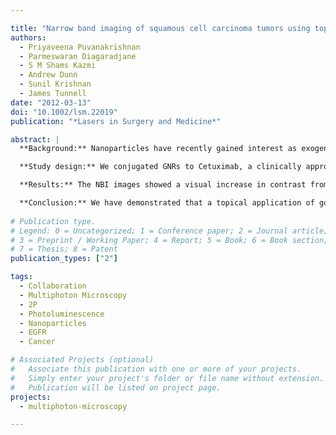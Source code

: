 ```yaml
---

title: "Narrow band imaging of squamous cell carcinoma tumors using topically delivered anti‐EGFR antibody conjugated gold nanorods"
authors:
  - Priyaveena Puvanakrishnan
  - Parmeswaran Diagaradjane
  - S M Shams Kazmi
  - Andrew Dunn
  - Sunil Krishnan
  - James Tunnell
date: "2012-03-13"
doi: "10.1002/lsm.22019"
publication: "*Lasers in Surgery and Medicine*"

abstract: |
  **Background:** Nanoparticles have recently gained interest as exogenous contrast agents in a variety of biomedical applications related to cancer detection and treatment. The objective of this study was to determine the potential of topically administered antibody conjugated gold nanorods (GNRs) for imaging squamous cell carcinomas (SCCs) of the skin using near-infrared narrowband imaging (NBI). Near-infrared (NIR) NBI images narrow wavelength bands to enhance contrast from plasmonic particles in a wide field portable and noncontact device that is clinically compatible for real-time tumor imaging and tumor margin demarcation.

  **Study design:** We conjugated GNRs to Cetuximab, a clinically approved humanized antibody that targets the epidermal growth factor receptor (EGFR), which is overexpressed on the surface of many tumor cells, especially SCCs. We excised subcutaneous xenografts of SCCs (A431) from Swiss *nu/nu* mice and divided the tumors into two groups: (1) the targeted group (Cetuximab conjugated GNRs) and (2) the control group (polyethylene glycol-conjugated GNRs). After topical application of particles and incubation for 30 minutes, the tumors were washed and imaged using NBI. In addition, we performed two-photon imaging to quantify the binding of EGFR targeted GNRs in tumors and their depth profile.

  **Results:** The NBI images showed a visual increase in contrast from tumors after topical administration of targeted GNR. Targeted GNR tumors showed increased contrast compared to tumors administered with the control GNR. There was a statistically significant increase in mean pixel intensity (∼2.5×) from targeted GNR tumors (n = 6). Two-photon microscopy images of targeted GNRs confirmed their binding affinity to the EGF receptors over expressed in the A431 tumors.

  **Conclusion:** We have demonstrated that a topical application of gold nanorods targeted specifically to tumor growth factor receptors results in a significantly higher image contrast compared to nontargeted gold nanorods. These results demonstrate the feasibility of near-infrared NBI to image and demarcate tumor margins during surgical resection using topical administration of targeted GNR.
  
# Publication type.
# Legend: 0 = Uncategorized; 1 = Conference paper; 2 = Journal article;
# 3 = Preprint / Working Paper; 4 = Report; 5 = Book; 6 = Book section;
# 7 = Thesis; 8 = Patent
publication_types: ["2"]

tags:
  - Collaboration
  - Multiphoton Microscopy
  - 2P
  - Photoluminescence
  - Nanoparticles
  - EGFR
  - Cancer

# Associated Projects (optional)
#   Associate this publication with one or more of your projects.
#   Simply enter your project's folder or file name without extension.
#   Publication will be listed on project page.
projects:
  - multiphoton-microscopy

---
```

